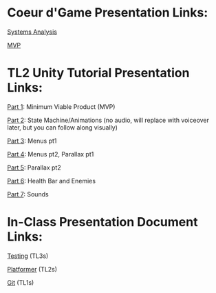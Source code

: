 # Coeur d'Game Presentation Links:
[Systems Analysis](https://youtu.be/cpMLMDVHTzk)

[MVP](https://youtu.be/PFKzxJ4RGOw)


# TL2 Unity Tutorial Presentation Links:
[Part 1](https://vandalsuidaho-my.sharepoint.com/:f:/g/personal/kark5714_vandals_uidaho_edu/EvwfgQrVIZ5Po6BNlzKUuZgB7lT_iohw_4PjIy4k2fVw9Q?e=547M0N): Minimum Viable Product (MVP)

[Part 2](https://www.youtube.com/watch?v=3JMPJd1sEnQ): State Machine/Animations (no audio, will replace with voiceover later, but you can follow along visually)

[Part 3](https://youtu.be/SqAtcnm9zzk): Menus pt1

[Part 4](https://youtu.be/JuBbmCn5YLM): Menus pt2, Parallax pt1

[Part 5](https://youtu.be/qiCRzbM6sR8): Parallax pt2

[Part 6](https://youtu.be/4mFkOq9Y_XY): Health Bar and Enemies

[Part 7](https://youtu.be/QnylsghsM1Y): Sounds


# In-Class Presentation Document Links:
[Testing](https://tinyurl.com/TL3DOCS) (TL3s)

[Platformer](https://tinyurl.com/GOMBDOC) (TL2s)

[Git](https://tinyurl.com/TL1GitDoc) (TL1s)

